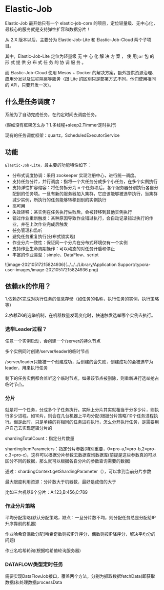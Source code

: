 # Elastic-Job

Elastic-Job 最开始只有一个 elastic-job-core 的项目，定位轻量级、无中心化，最核心的服务就是支持弹性扩容和数据分片！

从 2.X 版本以后，主要分为 Elastic-Job-Lite 和 Elastic-Job-Cloud 两个子项目。

其中，Elastic-Job-Lite 定位为轻量级 无 中 心 化 解 决 方 案 ， 使 用`jar` 包 的 形 式 提 供 分 布 式 任 务 的 协 调 服 务 。

而 Elastic-Job-Cloud 使用 Mesos + Docker 的解决方案，额外提供资源治理、应用分发以及进程隔离等服务（跟 Lite 的区别只是部署方式不同，他们使用相同的 API，只要开发一次）。

## 什么是任务调度？

系统为了自动完成任务，在约定时间去调度任务。

(假如没有框架怎么办？1.多线程+sleep2.Timmer定时执行)

现有的任务调度框架：quartz，ScheduledExecutorService

## 功能

`Elastic-Job-Lite`，最主要的功能特性如下：

- 分布式调度协调：采用 zookeeper 实现注册中心，进行统一调度。
- 支持任务分片，并行调度：指将一个大任务分成多个小任务，在多个实例执行
- 支持弹性扩容缩容：将任务拆分为 n 个任务项后，各个服务器分别执行各自分配到的任务项。一旦有新的服务器加入集群，它应该能够被选举执行，当集群减少实例，所执行的任务能够转移到别的实例执行
- 高可用
- 失效转移：某实例在任务执行失败后，会被转移到其他实例执行
- 错过作业重新触发：某种原因导致作业错过执行，会自动记录错过执行的作业，并在上次作业完成后触发
- 任务管理和监听
- 避免任务重复执行(分布式锁实现)
- 作业分片一致性：保证同一个分片在分布式环境仅有一个实例
- 支持作业生命周期操作：可以动态的对任务开启和停止
- 丰富的作业类型：simple、DataFlow、script

![image-20210517215824936](../../../Library/Application Support/typora-user-images/image-20210517215824936.png)

## 依赖zk的作用？

1.依赖ZK完成对执行任务的信息存储（如任务的名称，执行任务的实例，执行策略等）

2.依赖ZK的选举机制，在机器数量发现变化时，快速触发选举哪个实例去执行。

### 选举Leader过程？

任意一个实例启动，会创建一个/server的持久节点

多个实例同时创建/server/leader的临时节点

/server/leader只能被一个创建成功，后创建的会失败，创建成功的会被选举为leader，用来执行任务

剩下的任务实例都会监听这个临时节点，如果该节点被删除，则重新进行选举抢占临时节点。

### 分片

就是将一个任务，分成多个子任务执行。实际上分片其实就相当于分多少片，则执行多少进程。如10片，则会在几台机器上平均分配(根据分片策略)10个任务进程执行。但是此时，只是单纯的将相同的任务进程执行，怎么分开执行任务，是需要用户自己去实现逻辑分片的

shardingTotalCount：指定分片数量

shardingItemParameters：指定分片参数(特别重要，0=pro-a,1=pro-b,2=pro-c,3=pro-c)，这样可以根据分片参数去数据查询数据库(前提是这些参数真的可以区分不同的数据，那么就可以根据各自分片的参数查询需要的数据)

通过：shardingContext.getShardingParameter（），可以拿到当前分片参数



最大限度利用资源：分片数大于机器数，最好是成倍的大于

比如三台机器9个分片：A:123,B:456,C:789

### 作业分片策略

平均分配策略(默认分配策略，缺点：一旦分片数不均，则分配任务总是分配给IP升序靠前的机器)

作业哈希奇偶数分配(哈希奇数则按IP升序分，偶数则按IP降序分，解决平均分的问题)

作业名哈希轮询(根据哈希值轮询服务器)



### DATAFLOW类型定时任务

需要实现DataFlowJob接口，覆盖两个方法，分别为抓取数据fetchData(即获取数据)和处理数据processData

